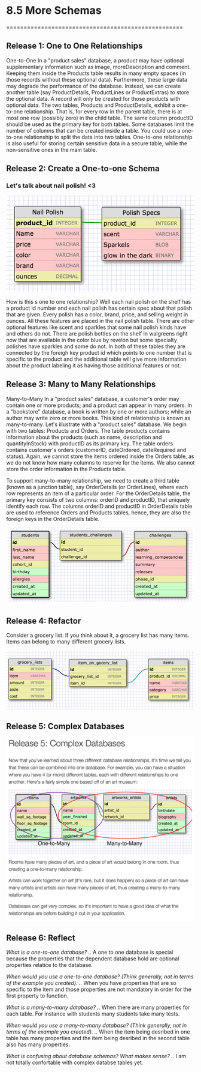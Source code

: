# 8.5 More Schemas

===================================================

## Release 1: One to One Relationships

One-to-One
In a "product sales" database, a product may have optional supplementary information such as image, moreDescription and comment. Keeping them inside the Products table results in many empty spaces (in those records without these optional data). Furthermore, these large data may degrade the performance of the database.
Instead, we can create another table (say ProductDetails, ProductLines or ProductExtras) to store the optional data. A record will only be created for those products with optional data. The two tables, Products and ProductDetails, exhibit a one-to-one relationship. That is, for every row in the parent table, there is at most one row (possibly zero) in the child table. The same column productID should be used as the primary key for both tables.
Some databases limit the number of columns that can be created inside a table. You could use a one-to-one relationship to split the data into two tables. One-to-one relationship is also useful for storing certain sensitive data in a secure table, while the non-sensitive ones in the main table.

## Release 2: Create a One-to-one Schema

### Let's talk about nail polish! <3

![alt text](imgs/nail_polish.png)

How is this s one to one relationship? Well each nail polish on the shelf has a product id number and each nail polish has certain spec about that polish that are given. Every polish has a color, brand, price, and selling weight in ounces. All these features are placed in the nail polish table. There are other optional features like scent and sparkles that some nail polish kinds have and others do not. There are polish bottles on the shelf in walgreens right now that are available in the color blue by revelon but some specialty polishes have sparkles and some do not. In both of these tables they are connected by the foreigh key product id which points to one number that is specific to the product and the additional table will give more information about the product labeling it as having those additional features or not.

## Release 3: Many to Many Relationships

Many-to-Many
In a "product sales" database, a customer's order may contain one or more products; and a product can appear in many orders. In a "bookstore" database, a book is written by one or more authors; while an author may write zero or more books. This kind of relationship is known as many-to-many.
Let's illustrate with a "product sales" database. We begin with two tables: Products and Orders. The table products contains information about the products (such as name, description and quantityInStock) with productID as its primary key. The table orders contains customer's orders (customerID, dateOrdered, dateRequired and status). Again, we cannot store the items ordered inside the Orders table, as we do not know how many columns to reserve for the items. We also cannot store the order information in the Products table.

To support many-to-many relationship, we need to create a third table (known as a junction table), say OrderDetails (or OrderLines), where each row represents an item of a particular order. For the OrderDetails table, the primary key consists of two columns: orderID and productID, that uniquely identify each row. The columns orderID and productID in OrderDetails table are used to reference Orders and Products tables, hence, they are also the foreign keys in the OrderDetails table.

![alt text](imgs/many_to_many.png)

## Release 4: Refactor
Consider a grocery list. If you think about it, a grocery list has many items. Items can belong to many different grocery lists.

![alt text](imgs/grocery_list.png)

## Release 5: Complex Databases

![alt text](imgs/complex_databases.png)


## Release 6: Reflect

*What is a one-to-one database?
..* A one to one database is special because the properties that the dependent database hold are optional properties relatice to the database.

*When would you use a one-to-one database? (Think generally, not in terms of the example you created).
..* When you have properties that are so specific to the item and those properties are not mandatory in order for the first property to function.

*What is a many-to-many database?
..* When there are many properties for each table. For instance with students many students take many tests.

*When would you use a many-to-many database? (Think generally, not in terms of the example you created).
..* When the item being desribed in one table has many properties and the item being desribed in the second table also has many properties.

*What is confusing about database schemas? What makes sense?
..* I am not totally confortable with complex databse tables yet.